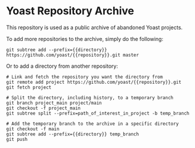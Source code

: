 # Yoast Repository Archive

This repository is used as a public archive of abandoned Yoast projects.

To add more repositories to the archive, simply do the following:

```SH
git subtree add --prefix={{directory}} https://github.com/yoast/{{repository}}.git master
```

Or to add a directory from another repository:

```SH
# Link and fetch the repository you want the directory from
git remote add project https://github.com/yoast/{{repository}}.git
git fetch project

# Split the directory, including history, to a temporary branch
git branch project_main project/main
git checkout -f project_main
git subtree split --prefix=path_of_interest_in_project -b temp_branch

# Add the temporary branch to the archive in a specific directory
git checkout -f main
git subtree add --prefix={{directory}} temp_branch
git push
```
